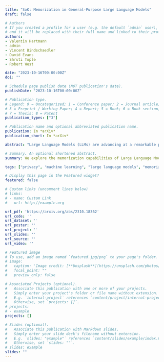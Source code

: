 ```yaml
---
title: "SoK: Memorization in General-Purpose Large Language Models"
draft: false

# Authors
# If you created a profile for a user (e.g. the default `admin` user), write the username (folder name) here 
# and it will be replaced with their full name and linked to their profile.
authors:
- Valentin Hartmann
- admin
- Vincent Bindschaedler
- David Evans
- Shruti Tople
- Robert West

date: "2023-10-16T00:00:00Z"
doi: ""

# Schedule page publish date (NOT publication's date).
publishDate: "2023-10-16T00:00:00Z"

# Publication type.
# Legend: 0 = Uncategorized; 1 = Conference paper; 2 = Journal article;
# 3 = Preprint / Working Paper; 4 = Report; 5 = Book; 6 = Book section;
# 7 = Thesis; 8 = Patent
publication_types: ["3"]

# Publication name and optional abbreviated publication name.
publication: In *arXiv*
publication_short: In *arXiv*

abstract: "Large Language Models (LLMs) are advancing at a remarkable pace, with myriad applications under development. Unlike most earlier machine learning models, they are no longer built for one specific application but are designed to excel in a wide range of tasks. A major part of this success is due to their huge training datasets and the unprecedented number of model parameters, which allow them to memorize large amounts of information contained in the training data. A lot of this memorization goes beyond mere language, and encompasses information only present in a relatively small number of documents. This is often desirable since it is necessary for performing tasks such as question answering, and therefore an important part of learning, but also brings a whole array of issues, from privacy and security to copyright and beyond. Memorization in LLMs can occur at various semantic levels. LLMs can memorize short secrets in the training data, but can also memorize concepts like facts or writing styles that can be expressed in text in many different ways. We propose a memorization taxonomy for LLMs that covers the memorization of verbatim text, facts, ideas and algorithms, writing styles, distributional properties, and alignment goals. We describe the implications of each type of memorization---both positive and negative---for model performance, privacy, security and confidentiality, copyright, and auditing, and ways to detect and prevent memorization. We further highlight the challenges that arise from the predominant way of defining memorization with respect to model behavior instead of model weights, due to LLM-specific phenomena such as reasoning capabilities or differences between decoding algorithms. Throughout the paper, we describe potential risks and opportunities arising from memorization in LLMs that have not been covered before and that we hope will motivate new research directions."

# Summary. An optional shortened abstract.
summary: We explore the memorization capabilities of Large Language Models (LLMs), categorizing them into six types, and discuss their implications and challenges.

tags: ["privacy", "machine learning", "large language models", "memorization", "distribution inference", "property inference", "membership inference", "attribute inference"]

# Display this page in the Featured widget?
featured: false

# Custom links (uncomment lines below)
# links:
# - name: Custom Link
#   url: http://example.org

url_pdf: 'https://arxiv.org/abs/2310.18362'
url_code: ''
url_dataset: ''
url_poster: ''
url_project: ''
url_slides: ''
url_source: ''
url_video: ''

# Featured image
# To use, add an image named `featured.jpg/png` to your page's folder. 
# image:
#   caption: 'Image credit: [**Unsplash**](https://unsplash.com/photos/pLCdAaMFLTE)'
#   focal_point: ""
#   preview_only: false

# Associated Projects (optional).
#   Associate this publication with one or more of your projects.
#   Simply enter your project's folder or file name without extension.
#   E.g. `internal-project` references `content/project/internal-project/index.md`.
#   Otherwise, set `projects: []`.
# projects:
# - example
projects: []

# Slides (optional).
#   Associate this publication with Markdown slides.
#   Simply enter your slide deck's filename without extension.
#   E.g. `slides: "example"` references `content/slides/example/index.md`.
#   Otherwise, set `slides: ""`.
# slides: example
slides: ""
---
```


<!-- {{% callout note %}}
Click the *Cite* button above to demo the feature to enable visitors to import publication metadata into their reference management software.
{{% /callout %}}

{{% callout note %}}
Create your slides in Markdown - click the *Slides* button to check out the example.
{{% /callout %}}

Supplementary notes can be added here, including [code, math, and images](https://wowchemy.com/docs/writing-markdown-latex/). -->
